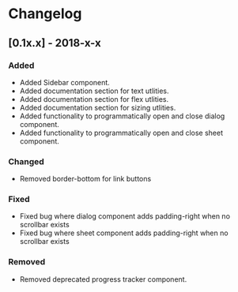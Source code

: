 # Changelog

## [0.1x.x] - 2018-x-x

### Added

- Added Sidebar component.
- Added documentation section for text utlities.
- Added documentation section for flex utlities.
- Added documentation section for sizing utlities.
- Added functionality to programmatically open and close dialog component.
- Added functionality to programmatically open and close sheet component.

### Changed

- Removed border-bottom for link buttons

### Fixed

- Fixed bug where dialog component adds padding-right when no scrollbar exists
- Fixed bug where sheet component adds padding-right when no scrollbar exists

### Removed

- Removed deprecated progress tracker component.
